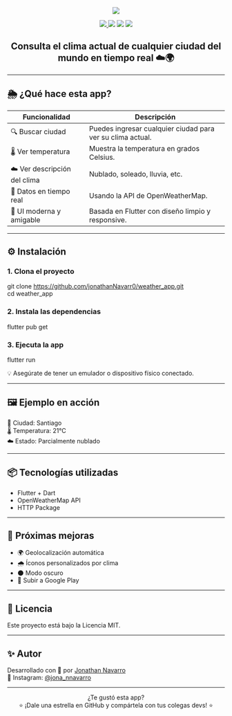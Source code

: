 <div align="center">

<img src="https://capsule-render.vercel.app/api?type=waving&color=0:00C9FF,100:92FE9D&height=200&section=header&text=Weather%20App%20🌦️&fontColor=FFFFFF&fontSize=40&animation=fadeIn" />

<p>
  <a href="https://github.com/jonathanNavarr0/weather_app">
    <img src="https://img.shields.io/github/stars/jonathanNavarr0/weather_app?style=flat-square&color=success" />
  </a>
  <img src="https://img.shields.io/badge/Hecho%20con-Flutter-02569B?style=flat-square&logo=flutter&logoColor=white" />
  <img src="https://img.shields.io/badge/API-OpenWeatherMap-orange?style=flat-square&logo=cloud&logoColor=white" />
  <img src="https://img.shields.io/badge/Estado-En%20desarrollo-yellow?style=flat-square" />
</p>

<h2>Consulta el clima actual de cualquier ciudad del mundo en tiempo real ☁️🌍</h2>

</div>

---

## 🌦️ ¿Qué hace esta app?

| Funcionalidad                              | Descripción                                                  |
|-------------------------------------------|--------------------------------------------------------------|
| 🔍 Buscar ciudad                           | Puedes ingresar cualquier ciudad para ver su clima actual.   |
| 🌡️ Ver temperatura                         | Muestra la temperatura en grados Celsius.                    |
| ☁️ Ver descripción del clima               | Nublado, soleado, lluvia, etc.                               |
| 🔄 Datos en tiempo real                    | Usando la API de OpenWeatherMap.                             |
| 📱 UI moderna y amigable                   | Basada en Flutter con diseño limpio y responsive.            |

---

## ⚙️ Instalación

### 1. Clona el proyecto

git clone https://github.com/jonathanNavarr0/weather_app.git  
cd weather_app

### 2. Instala las dependencias

flutter pub get

### 3. Ejecuta la app

flutter run

💡 Asegúrate de tener un emulador o dispositivo físico conectado.

---

## 🖼️ Ejemplo en acción

🔎 Ciudad: Santiago  
🌡️ Temperatura: 21°C  
☁️ Estado: Parcialmente nublado

---

## 📦 Tecnologías utilizadas

- Flutter + Dart  
- OpenWeatherMap API  
- HTTP Package  

---

## 🚀 Próximas mejoras

- 🌍 Geolocalización automática  
- 🌧️ Íconos personalizados por clima  
- 🌑 Modo oscuro  
- 📲 Subir a Google Play  

---



## 📜 Licencia

Este proyecto está bajo la Licencia MIT.

---

## ✨ Autor

Desarrollado con 💙 por [Jonathan Navarro](https://github.com/jonathanNavarr0)  
📸 Instagram: [@jona_nnavarro](https://www.instagram.com/jona_nnavarro/)

---

<div align="center">

¿Te gustó esta app?  
⭐ ¡Dale una estrella en GitHub y compártela con tus colegas devs! ⭐

</div>
